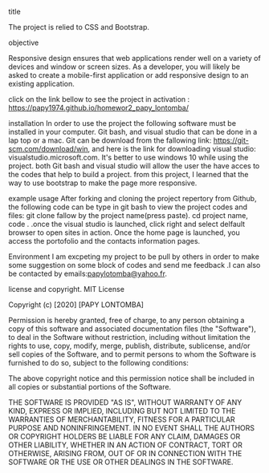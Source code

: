 title

The project is relied to CSS and Bootstrap. 

objective

Responsive design ensures that web applications render well on a variety of devices and window or screen sizes. As a developer, you will likely be asked to create a mobile-first application or add responsive design to an existing application. 

click on the link bellow to see the project in activation : https://papy1974.github.io/homewor2_papy_lontomba/

installation
In order to use the project the following software must be installed in your computer. Git bash, and visual studio that can be done in a lap top or a mac. Git can be download from the fallowing link: https://git-scm.com/download/win, and here is the link for downloading visual studio: visualstudio.microsoft.com. It's better to use windows 10 while using the project. both Git bash and visual studio will allow the user the have acces to the codes that help to build a project. from this project, I learned that the way to use bootstrap to make the page more responsive. 

example usage
After forking and cloning the project repertory from Github, the following code can be type in git bash to view the project codes and files: git clone fallow by the project name(press paste). cd project name, code . .once the visual studio is launched, click right and select delfault browser to open sites in action. Once the home page is launched, you access the portofolio and the contacts information pages.

Environment
I am excpeting my project to be pull by others in order to make some suggestion on some block of codes and send me feedback .I can also be contacted by emails:papylotomba@yahoo.fr.

license and copyright.
MIT License

Copyright (c) [2020] [PAPY LONTOMBA]

Permission is hereby granted, free of charge, to any person obtaining a copy of this software and associated documentation files (the "Software"), to deal in the Software without restriction, including without limitation the rights to use, copy, modify, merge, publish, distribute, sublicense, and/or sell copies of the Software, and to permit persons to whom the Software is furnished to do so, subject to the following conditions:

The above copyright notice and this permission notice shall be included in all copies or substantial portions of the Software.

THE SOFTWARE IS PROVIDED "AS IS", WITHOUT WARRANTY OF ANY KIND, EXPRESS OR IMPLIED, INCLUDING BUT NOT LIMITED TO THE WARRANTIES OF MERCHANTABILITY, FITNESS FOR A PARTICULAR PURPOSE AND NONINFRINGEMENT. IN NO EVENT SHALL THE AUTHORS OR COPYRIGHT HOLDERS BE LIABLE FOR ANY CLAIM, DAMAGES OR OTHER LIABILITY, WHETHER IN AN ACTION OF CONTRACT, TORT OR OTHERWISE, ARISING FROM, OUT OF OR IN CONNECTION WITH THE SOFTWARE OR THE USE OR OTHER DEALINGS IN THE SOFTWARE.

